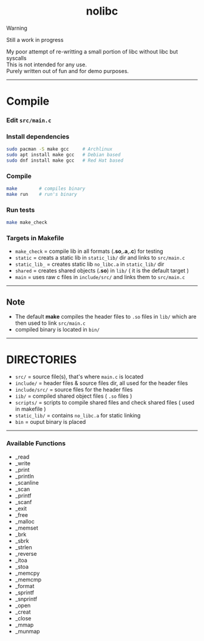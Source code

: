 <h1 align="center">
    nolibc
</h1>

> [!WARNING]
> Still a work in progress


My poor attempt of re-writting a small portion of libc without libc but syscalls </br>
This is not intended for any use. </br>
Purely written out of fun and for demo purposes. </br>

---

# Compile

### Edit `src/main.c`

### Install dependencies 

```sh
sudo pacman -S make gcc     # Archlinux
sudo apt install make gcc   # Debian based 
sudo dnf install make gcc   # Red Hat based
```
### Compile 

```sh
make        # compiles binary
make run    # run's binary
```

### Run tests 

```sh
make make_check
```

### Targets in Makefile

- `make_check` = compile lib in all formats (**.so**,**.a**,**.c**) for testing 
- `static` = creats a static lib in `static_lib/` dir and links to `src/main.c` 
- `static_lib_` = creates static lib `no_libc.a` in `static_lib/` dir
- `shared` = creates shared objects (**.so**) in `lib/` ( it is the default target )
- `main` = uses raw c files in `include/src/` and links them to `src/main.c`

---

## Note

- The default **make** compiles the header files to `.so` files in `lib/` which are then used to link `src/main.c`
- compiled binary is located in `bin/`

---

# DIRECTORIES

- `src/` = source file(s), that's where `main.c` is located
- `include/` = header files & source files dir, all used for the header files
- `include/src/` = source files for the header files
- `iib/` = compiled shared object files ( `.so` files )
- `scripts/` = scripts to compile shared files and check shared files ( used in makefile )
- `static_lib/` = contains `no_libc.a` for static linking
- `bin` = ouput binary is placed

---

### Available Functions

- _read
- _write
- _print
- _println
- _scanline
- _scan
- _printf
- _scanf
- _exit
- _free
- _malloc
- _memset
- _brk
- _sbrk
- _strlen
- _reverse
- _itoa
- _stoa
- _memcpy
- _memcmp
- _format
- _sprintf
- _snprintf
- _open
- _creat
- _close
- _mmap
- _munmap
